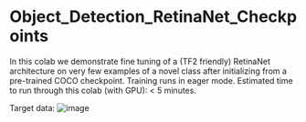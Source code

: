 # Object_Detection_RetinaNet_Checkpoints
In this colab we demonstrate fine tuning of a (TF2 friendly) RetinaNet architecture on very few examples of a novel class after initializing from a pre-trained COCO checkpoint. Training runs in eager mode.  Estimated time to run through this colab (with GPU): &lt; 5 minutes.

Target data:
![image](https://user-images.githubusercontent.com/64538407/113986010-0f357f00-984d-11eb-8bd6-aa985f59dba6.png)
